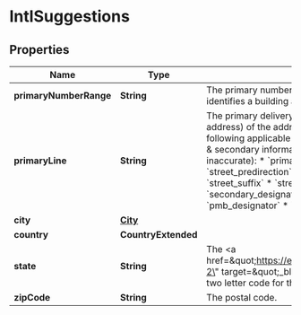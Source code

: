 

# IntlSuggestions


## Properties

| Name | Type | Description | Notes |
|------------ | ------------- | ------------- | -------------|
|**primaryNumberRange** | **String** | The primary number range of the address that identifies a building at street level.  |  |
|**primaryLine** | **String** | The primary delivery line (usually the street address) of the address. Combination of the following applicable &#x60;components&#x60; (primary number &amp; secondary information may be missing or inaccurate): * &#x60;primary_number&#x60; * &#x60;street_predirection&#x60; * &#x60;street_name&#x60; * &#x60;street_suffix&#x60; * &#x60;street_postdirection&#x60; * &#x60;secondary_designator&#x60; * &#x60;secondary_number&#x60; * &#x60;pmb_designator&#x60; * &#x60;pmb_number&#x60;  |  |
|**city** | [**City**](City.md) |  |  |
|**country** | **CountryExtended** |  |  |
|**state** | **String** | The &lt;a href&#x3D;\&quot;https://en.wikipedia.org/wiki/ISO_3166-2\&quot; target&#x3D;\&quot;_blank\&quot;&gt;ISO 3166-2&lt;/a&gt; two letter code for the state.  |  |
|**zipCode** | **String** | The postal code. |  |



